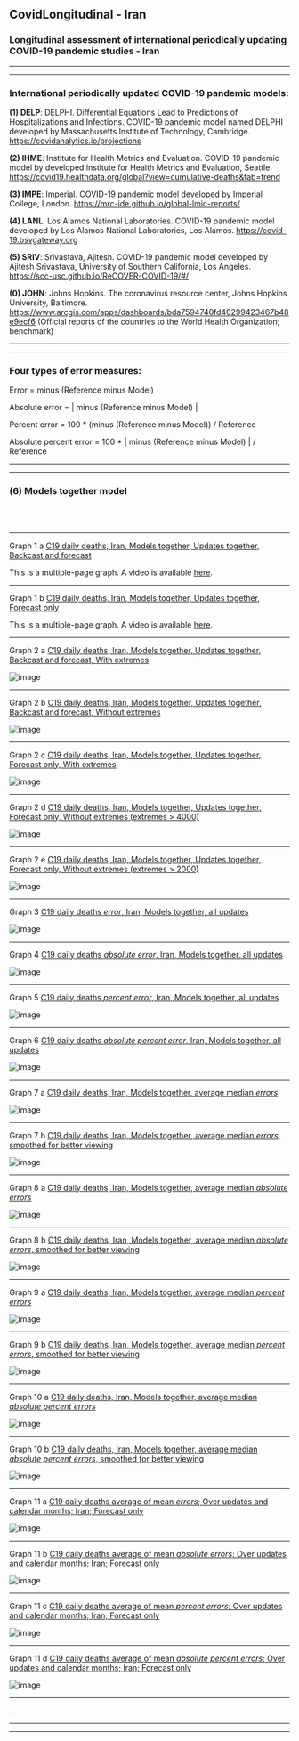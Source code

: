## CovidLongitudinal - Iran

### Longitudinal assessment of international periodically updating COVID-19 pandemic studies - Iran


*****
*****


### International periodically updated COVID-19 pandemic models: ####

**(1) DELP**: DELPHI. Differential Equations Lead to Predictions of Hospitalizations and Infections. COVID-19 pandemic model named DELPHI developed by Massachusetts Institute of Technology, Cambridge. https://covidanalytics.io/projections

**(2) IHME**: Institute for Health Metrics and Evaluation. COVID-19 pandemic model by developed Institute for Health Metrics and Evaluation, Seattle. https://covid19.healthdata.org/global?view=cumulative-deaths&tab=trend

**(3) IMPE**: Imperial. COVID-19 pandemic model developed by Imperial College, London. https://mrc-ide.github.io/global-lmic-reports/

**(4) LANL**: Los Alamos National Laboratories. COVID-19 pandemic model developed by Los Alamos National Laboratories, Los Alamos. https://covid-19.bsvgateway.org

**(5) SRIV**: Srivastava, Ajitesh. COVID-19 pandemic model developed by Ajitesh Srivastava, University of Southern California, Los Angeles. https://scc-usc.github.io/ReCOVER-COVID-19/#/

**(0) JOHN**: Johns Hopkins. The coronavirus resource center, Johns Hopkins University, Baltimore. https://www.arcgis.com/apps/dashboards/bda7594740fd40299423467b48e9ecf6 (Official reports of the countries to the World Health Organization; benchmark)


*****
*****


### Four types of error measures:


Error = minus (Reference minus Model) 

Absolute error = | minus (Reference minus Model) |

Percent error = 100 * (minus (Reference minus Model)) / Reference

Absolute percent error = 100 * | minus (Reference minus Model) | / Reference



**************************
**************************

### (6) Models together model

<br/><br/>  

******

Graph 1 a [C19 daily deaths, Iran, Models together, Updates together, Backcast and forecast](https://github.com/pourmalek/CovidLongitudinal/blob/main/Iran/output/merge/graph%201%20a%20C19%20daily%20deaths%2C%20Iran%2C%20updates%20together.pdf)

This is a multiple-page graph. A video is available [here](https://youtu.be/mlkeWzTzqT0). 

******

Graph 1 b [C19 daily deaths, Iran, Models together, Updates together, Forecast only](https://github.com/pourmalek/CovidLongitudinal/blob/main/Iran/output/merge/graph%201%20b%20C19%20daily%20deaths%2C%20Iran%2C%20update%20together%20forecast%20only.pdf)

This is a multiple-page graph. A video is available [here](https://youtu.be/n3lvM5_iwmA). 

******

Graph 2 a [C19 daily deaths, Iran, Models together, Updates together, Backcast and forecast, With extremes](https://github.com/pourmalek/CovidLongitudinal/blob/main/Iran/output/merge/graph%202%20a%20C19%20daily%20deaths%2C%20Iran%2C%20Updates%20together%20With%20extremes.pdf)

![image](https://user-images.githubusercontent.com/30849720/169137501-e64e285d-3c73-4297-98c8-46ecfb82d09a.png)

******

Graph 2 b [C19 daily deaths, Iran, Models together, Updates together, Backcast and forecast, Without extremes](https://github.com/pourmalek/CovidLongitudinal/blob/main/Iran/output/merge/graph%202%20b%20C19%20daily%20deaths%2C%20Iran%2C%20Updates%20together%20Without%20extremes.pdf)

![image](https://user-images.githubusercontent.com/30849720/169170925-0485b67b-75cc-4d3a-9309-de6597ab0477.png)

******

Graph 2 c [C19 daily deaths, Iran, Models together, Updates together, Forecast only, With extremes](https://github.com/pourmalek/CovidLongitudinal/blob/main/Iran/output/merge/graph%202%20c%20C19%20daily%20deaths%2C%20Iran%2C%20Updates%20together%20With%20extremes.pdf)

![image](https://user-images.githubusercontent.com/30849720/169171064-0d1e8aff-0518-4355-825f-3b7239ef1f93.png)

******

Graph 2 d [C19 daily deaths, Iran, Models together, Updates together, Forecast only, Without extremes (extremes > 4000)](https://github.com/pourmalek/CovidLongitudinal/blob/main/Iran/output/merge/graph%202%20d%20C19%20daily%20deaths%2C%20Iran%2C%20Updates%20together%20Without%20extremes.pdf)

![image](https://user-images.githubusercontent.com/30849720/169171195-fb3c8d51-77af-4cc7-b32f-8587d34e14e5.png)

******

Graph 2 e [C19 daily deaths, Iran, Models together, Updates together, Forecast only, Without extremes (extremes > 2000)](https://github.com/pourmalek/CovidLongitudinal/blob/main/Iran/output/merge/graph%202%20e%20C19%20daily%20deaths%2C%20Iran%2C%20Updates%20together%20Without%20extremes.pdf)

![image](https://user-images.githubusercontent.com/30849720/169171330-b2fdc64f-3ccb-48c7-8fac-996c6c6cee10.png)

******

Graph 3 [C19 daily deaths _error_, Iran, Models together, all updates](https://github.com/pourmalek/CovidLongitudinal/blob/main/Iran/output/merge/graph%203%20C19%20daily%20deaths%20error%2C%20Iran%2C%20all%20updates.pdf)

![image](https://user-images.githubusercontent.com/30849720/169171442-0791882e-c1f9-4a83-bcea-5100d183cf84.png)

******

Graph 4 [C19 daily deaths _absolute error_, Iran, Models together, all updates](https://github.com/pourmalek/CovidLongitudinal/blob/main/Iran/output/merge/graph%204%20C19%20daily%20deaths%20absolute%20error%2C%20Iran%2C%20all%20updates.pdf)

![image](https://user-images.githubusercontent.com/30849720/169171503-248b2f57-ee4b-4cad-87a0-6afb65501b5b.png)

******

Graph 5 [C19 daily deaths _percent error_, Iran, Models together, all updates](https://github.com/pourmalek/CovidLongitudinal/blob/main/Iran/output/merge/graph%205%20C19%20daily%20deaths%20%25%20error%2C%20Iran%2C%20all%20updates.pdf)

![image](https://user-images.githubusercontent.com/30849720/169171677-159f98aa-2bdb-442d-a346-25b65591fac0.png)

******

Graph 6 [C19 daily deaths _absolute percent error_, Iran, Models together, all updates](https://github.com/pourmalek/CovidLongitudinal/blob/main/Iran/output/merge/graph%206%20C19%20daily%20deaths%20absolute%20%25%20error%2C%20Iran%2C%20all%20updates.pdf)

![image](https://user-images.githubusercontent.com/30849720/169171775-87ad5700-26d1-478e-ae29-cd91f1372609.png)

******  

Graph 7 a [C19 daily deaths, Iran, Models together, average median _errors_](https://github.com/pourmalek/CovidLongitudinal/blob/main/Iran/output/merge/graph%207%20a%20C19%20daily%20deaths%20error%2C%20Iran%2C%20Error%20Mean1.pdf)

![image](https://user-images.githubusercontent.com/30849720/169171868-a18f208d-d132-45b9-abb6-1b6f3b5b2719.png)

******  

Graph 7 b [C19 daily deaths, Iran, Models together, average median _errors_, smoothed for better viewing](https://github.com/pourmalek/CovidLongitudinal/blob/main/Iran/output/merge/graph%207%20b%20C19%20daily%20deaths%20error%2C%20Iran%2C%20Error%20Mean1%20smooth.pdf)

![image](https://user-images.githubusercontent.com/30849720/169172316-ee0b0c05-c6cf-4503-8683-5f35cd205fda.png)

******

Graph 8 a [C19 daily deaths, Iran, Models together, average median _absolute errors_](https://github.com/pourmalek/CovidLongitudinal/blob/main/Iran/output/merge/graph%208%20a%20C19%20daily%20deaths%20error%2C%20Iran%2C%20Absolute%20Error%20Mean1.pdf)

![image](https://user-images.githubusercontent.com/30849720/169172861-47e49637-8c84-4471-a13f-84cf69529bd5.png)

******

Graph 8 b [C19 daily deaths, Iran, Models together, average median _absolute errors_, smoothed for better viewing](https://github.com/pourmalek/CovidLongitudinal/blob/main/Iran/output/merge/graph%208%20b%20C19%20daily%20deaths%20error%2C%20Iran%2C%20Absolute%20Error%20Mean1%20smooth.pdf)

![image](https://user-images.githubusercontent.com/30849720/169172992-bedc0247-538f-4b70-b263-f093f5a65d3e.png)

******

Graph 9 a [C19 daily deaths, Iran, Models together, average median _percent errors_](https://github.com/pourmalek/CovidLongitudinal/blob/main/Iran/output/merge/graph%209%20a%20C19%20daily%20deaths%20error%2C%20Iran%2C%20%25%20Error%20Mean1.pdf)

![image](https://user-images.githubusercontent.com/30849720/169173049-35d566f0-2f18-4192-b7da-6e59fbcfbc87.png)

******

Graph 9 b [C19 daily deaths, Iran, Models together, average median _percent errors_, smoothed for better viewing](https://github.com/pourmalek/CovidLongitudinal/blob/main/Iran/output/merge/graph%209%20b%20C19%20daily%20deaths%20error%2C%20Iran%2C%20%25%20Error%20Mean1%20smooth.pdf)

![image](https://user-images.githubusercontent.com/30849720/169173105-c0861438-6e4c-4dfe-8287-724a06c9bd6f.png)

******

Graph 10 a [C19 daily deaths, Iran, Models together, average median _absolute percent errors_](https://github.com/pourmalek/CovidLongitudinal/blob/main/Iran/output/merge/graph%2010%20a%20C19%20daily%20deaths%20error%2C%20Iran%2C%20Absolute%20%25%20Error%20Mean1.pdf)

![image](https://user-images.githubusercontent.com/30849720/169173411-5cd6a1ad-2b37-4bb7-903b-5e2251e99cbd.png)

******

Graph 10 b [C19 daily deaths, Iran, Models together, average median _absolute percent errors_, smoothed for better viewing](https://github.com/pourmalek/CovidLongitudinal/blob/main/Iran/output/merge/graph%2010%20b%20C19%20daily%20deaths%20error%2C%20Iran%2C%20Absolute%20%25%20Error%20Mean1%2C%20smooth.pdf)

![image](https://user-images.githubusercontent.com/30849720/169173475-b8669076-86d6-4acf-9e32-80afadda15a0.png)

******

Graph 11 a [C19 daily deaths average of mean _errors_; Over updates and calendar months; Iran; Forecast only](https://github.com/pourmalek/CovidLongitudinal/blob/main/Iran/output/merge/graph%2011%20a%20C19%20daily%20deaths%2C%20Iran%2C%20Average%20Mean%20Error.pdf)

![image](https://user-images.githubusercontent.com/30849720/169173952-b010ba42-5172-407e-9a8e-54353e917300.png)

******

Graph 11 b [C19 daily deaths average of mean _absolute errors_; Over updates and calendar months; Iran; Forecast only](https://github.com/pourmalek/CovidLongitudinal/blob/main/Iran/output/merge/graph%2011%20b%20C19%20daily%20deaths%2C%20Iran%2C%20Average%20Mean%20Absolute%20Error.pdf)

![image](https://user-images.githubusercontent.com/30849720/169173998-4ae03500-95a6-4fb2-b345-e2227e1a800f.png)

******

Graph 11 c [C19 daily deaths average of mean _percent errors_; Over updates and calendar months; Iran; Forecast only](https://github.com/pourmalek/CovidLongitudinal/blob/main/Iran/output/merge/graph%2011%20c%20C19%20daily%20deaths%2C%20Iran%2C%20Average%20Mean%20Percent%20Error.pdf)

![image](https://user-images.githubusercontent.com/30849720/169174046-2cec5d75-2379-4d5b-bda8-20a9f65dd243.png)

******

Graph 11 d [C19 daily deaths average of mean _absolute percent errors_; Over updates and calendar months; Iran; Forecast only](https://github.com/pourmalek/CovidLongitudinal/blob/main/Iran/output/merge/graph%2011%20d%20C19%20daily%20deaths%2C%20Iran%2C%20Average%20MAPE.pdf)

![image](https://user-images.githubusercontent.com/30849720/169174116-c638973c-fc96-4afc-993b-85ee10670631.png)

******






.

**************************
**************************












